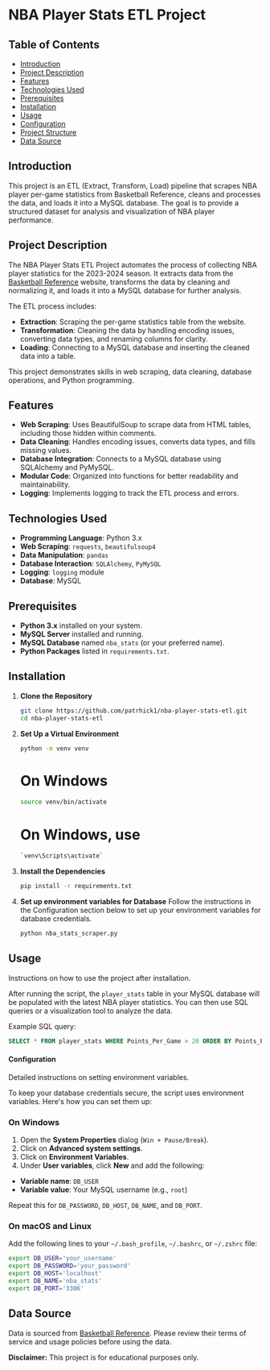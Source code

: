 # NBA Player Stats ETL Project

## Table of Contents

- [Introduction](#introduction)
- [Project Description](#project-description)
- [Features](#features)
- [Technologies Used](#technologies-used)
- [Prerequisites](#prerequisites)
- [Installation](#installation)
- [Usage](#usage)
- [Configuration](#configuration)
- [Project Structure](#project-structure)
- [Data Source](#data-source)


## Introduction

This project is an ETL (Extract, Transform, Load) pipeline that scrapes NBA player per-game statistics from Basketball Reference, cleans and processes the data, and loads it into a MySQL database. The goal is to provide a structured dataset for analysis and visualization of NBA player performance.

## Project Description

The NBA Player Stats ETL Project automates the process of collecting NBA player statistics for the 2023-2024 season. It extracts data from the [Basketball Reference](https://www.basketball-reference.com/leagues/NBA_2024_per_game.html) website, transforms the data by cleaning and normalizing it, and loads it into a MySQL database for further analysis.

The ETL process includes:

- **Extraction**: Scraping the per-game statistics table from the website.
- **Transformation**: Cleaning the data by handling encoding issues, converting data types, and renaming columns for clarity.
- **Loading**: Connecting to a MySQL database and inserting the cleaned data into a table.

This project demonstrates skills in web scraping, data cleaning, database operations, and Python programming.


## Features

- **Web Scraping**: Uses BeautifulSoup to scrape data from HTML tables, including those hidden within comments.
- **Data Cleaning**: Handles encoding issues, converts data types, and fills missing values.
- **Database Integration**: Connects to a MySQL database using SQLAlchemy and PyMySQL.
- **Modular Code**: Organized into functions for better readability and maintainability.
- **Logging**: Implements logging to track the ETL process and errors.

## Technologies Used

- **Programming Language**: Python 3.x
- **Web Scraping**: `requests`, `beautifulsoup4`
- **Data Manipulation**: `pandas`
- **Database Interaction**: `SQLAlchemy`, `PyMySQL`
- **Logging**: `logging` module
- **Database**: MySQL

## Prerequisites

- **Python 3.x** installed on your system.
- **MySQL Server** installed and running.
- **MySQL Database** named `nba_stats` (or your preferred name).
- **Python Packages** listed in `requirements.txt`.


## Installation

1. **Clone the Repository**

   ```bash
   git clone https://github.com/patrhick1/nba-player-stats-etl.git
   cd nba-player-stats-etl
   ```
2. **Set Up a Virtual Environment**
   ```bash
   python -m venv venv
   ```

   # On Windows
   ```bash
   source venv/bin/activate
   ```
   
   # On Windows, use
   ```bash
   `venv\Scripts\activate`
   ```

3. **Install the Dependencies**
   ```bash 
   pip install -r requirements.txt
   ```
   
4. **Set up environment variables for Database**
   Follow the instructions in the Configuration section below to set up your environment variables for database credentials.

   ```bash
   python nba_stats_scraper.py
   ```


## **Usage**

Instructions on how to use the project after installation.

After running the script, the `player_stats` table in your MySQL database will be populated with the latest NBA player statistics. You can then use SQL queries or a visualization tool to analyze the data.
   
Example SQL query:
   
   ```sql
   SELECT * FROM player_stats WHERE Points_Per_Game > 20 ORDER BY Points_Per_Game DESC;
   ```


#### **Configuration**
   
Detailed instructions on setting environment variables.


To keep your database credentials secure, the script uses environment variables. Here's how you can set them up:
   
### **On Windows**
   
1. Open the **System Properties** dialog (`Win + Pause/Break`).
2. Click on **Advanced system settings**.
3. Click on **Environment Variables**.
4. Under **User variables**, click **New** and add the following:

- **Variable name**: `DB_USER`
- **Variable value**: Your MySQL username (e.g., `root`)

Repeat this for `DB_PASSWORD`, `DB_HOST`, `DB_NAME`, and `DB_PORT`.

### **On macOS and Linux**
   
Add the following lines to your `~/.bash_profile`, `~/.bashrc`, or `~/.zshrc` file:
   
   ```bash
   export DB_USER='your_username'
   export DB_PASSWORD='your_password'
   export DB_HOST='localhost'
   export DB_NAME='nba_stats'
   export DB_PORT='3306'
   ```
   

## Data Source

Data is sourced from [Basketball Reference](https://www.basketball-reference.com/leagues/NBA_2024_per_game.html). Please review their terms of service and usage policies before using the data.

**Disclaimer:** This project is for educational purposes only.


